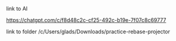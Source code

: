 
link to AI

https://chatgpt.com/c/f8d48c2c-cf25-492c-b19e-7f07c8c69777

link to folder
/c/Users/glads/Downloads/practice-rebase-projector

